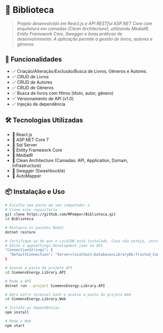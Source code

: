# 📌 Biblioteca
> *Projeto desenvolvido em React.js e API RESTful ASP.NET Core com arquitetura em camadas (Clean Architecture), utilizando MediatR, Entity Framework Core, Swagger e boas práticas de desenvolvimento. A aplicação permite a gestão de livros, autores e gêneros.*

## 🚀 Funcionalidades  
- ✅ Criação/Alteração/Exclusão/Busca de Livros, Gêneros e Autores.
- ✅ CRUD de Livros
- ✅ CRUD de Autores
- ✅ CRUD de Gêneros
- ✅ Busca de livros com filtros (título, autor, gênero)
- ✅ Versionamento de API (v1.0)
- ✅ Injeção de dependência

## 🛠 Tecnologias Utilizadas  
- 🔹 React.js 
- 🔹 ASP.NET Core 7
- 🔹 Sql Server
- 🔹 Entity Framework Core
- 🔹 MediatR
- 🔹 Clean Architecture (Camadas: API, Application, Domain, Infrastructure)
- 🔹 Swagger (Swashbuckle)
- 🔹 AutoMapper

## 📦 Instalação e Uso  

```bash
# Escolha uma pasta em seu computador e 
# Clone este repositório
git clone https://github.com/MPomper/Biblioteca.git
cd Biblioteca

# Restaure os pacotes NuGet
dotnet restore

# Certifique-se de que o LocalDB está instalado. Caso não esteja, instale o (https://learn.microsoft.com/pt-br/sql/database-engine/configure-windows/sql-server-express-localdb) ou edite a connection string para apontar para um SQL Server real.
# Edite o appsettings.Development.json na API
"ConnectionStrings": {
  "DefaultConnection": "Server=localhost;Database=LibraryDb;Trusted_Connection=True;MultipleActiveResultSets=true"
}

# Acesse a pasta do projeto API
cd SiemensEnergy.Library.API

# Rode a API
dotnet run --project SiemensEnergy.Library.API

# Abra outro terminal bash e acesse a pasta do projeto Web
cd SiemensEnergy.Library.Web

# Instale as dependências
npm install

# Rode o Web
npm start
